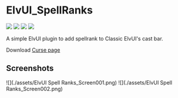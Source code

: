 # ElvUI_SpellRanks
[![](http://cf.way2muchnoise.eu/title/418794.svg)](https://www.curseforge.com/wow/addons/elvui-spellranks)
[![](http://cf.way2muchnoise.eu/versions/418794.svg)](https://www.curseforge.com/wow/addons/elvui-spellranks)
[![](http://cf.way2muchnoise.eu/full_418794_downloads.svg)](https://www.curseforge.com/wow/addons/elvui-spellranks)
![](https://github.com/LoneWanderer-GH/ElvUI_SpellRanks/workflows/Classic-Build/badge.svg)


A simple ElvUI plugin to add spellrank to Classic ElvUI's cast bar.

Download [Curse page](https://www.curseforge.com/wow/addons/elvui-spellranks)

## Screenshots

![](./assets/ElvUI Spell Ranks_Screen001.png)
![](./assets/ElvUI Spell Ranks_Screen002.png)


